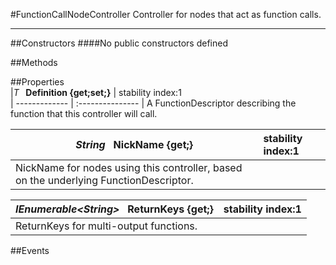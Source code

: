 #FunctionCallNodeController
  Controller for nodes that act as function calls. 

---
##Constructors 
####No public constructors defined

##Methods  










##Properties  
|*T* **&nbsp;&nbsp;Definition {get;set;}** |  stability index:1  
| ------------- | :--------------- 
|  A FunctionDescriptor describing the function that this controller will call. 


|*String* **&nbsp;&nbsp;NickName {get;}** |  stability index:1  
| ------------- | :--------------- 
|  NickName for nodes using this controller, based on the underlying FunctionDescriptor. 


|*IEnumerable<*String*>* **&nbsp;&nbsp;ReturnKeys {get;}** |  stability index:1  
| ------------- | :--------------- 
|  ReturnKeys for multi-output functions. 



##Events  


